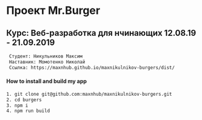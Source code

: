 # Проект Mr.Burger

##  Курс: Веб-разработка для нчинающих 12.08.19 - 21.09.2019

```sh
 Студент: Никульников Максим
 Наставник: Момотенко Николай
 Ссылка: https://maxnhub.github.io/maxnikulnikov-burgers/dist/
```

#### How to install and build my app

```sh
1. git clone git@github.com:maxnhub/maxnikulnikov-burgers.git
2. cd burgers
3. npm i
4. npm run build
```
